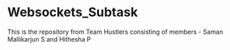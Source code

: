 # Websockets_Subtask
This is the repository from Team Hustlers consisting of members - Saman Mallikarjun S and Hithesha P
